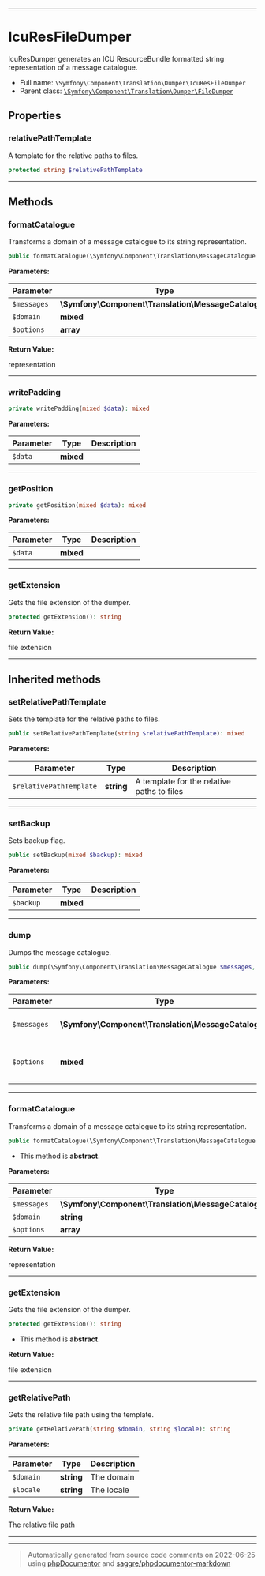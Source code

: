 ***

# IcuResFileDumper

IcuResDumper generates an ICU ResourceBundle formatted string representation of a message catalogue.



* Full name: `\Symfony\Component\Translation\Dumper\IcuResFileDumper`
* Parent class: [`\Symfony\Component\Translation\Dumper\FileDumper`](./FileDumper.md)



## Properties


### relativePathTemplate

A template for the relative paths to files.

```php
protected string $relativePathTemplate
```






***

## Methods


### formatCatalogue

Transforms a domain of a message catalogue to its string representation.

```php
public formatCatalogue(\Symfony\Component\Translation\MessageCatalogue $messages, mixed $domain, array $options = array()): string
```








**Parameters:**

| Parameter | Type | Description |
|-----------|------|-------------|
| `$messages` | **\Symfony\Component\Translation\MessageCatalogue** |  |
| `$domain` | **mixed** |  |
| `$options` | **array** |  |


**Return Value:**

representation



***

### writePadding



```php
private writePadding(mixed $data): mixed
```








**Parameters:**

| Parameter | Type | Description |
|-----------|------|-------------|
| `$data` | **mixed** |  |




***

### getPosition



```php
private getPosition(mixed $data): mixed
```








**Parameters:**

| Parameter | Type | Description |
|-----------|------|-------------|
| `$data` | **mixed** |  |




***

### getExtension

Gets the file extension of the dumper.

```php
protected getExtension(): string
```









**Return Value:**

file extension



***


## Inherited methods


### setRelativePathTemplate

Sets the template for the relative paths to files.

```php
public setRelativePathTemplate(string $relativePathTemplate): mixed
```








**Parameters:**

| Parameter | Type | Description |
|-----------|------|-------------|
| `$relativePathTemplate` | **string** | A template for the relative paths to files |




***

### setBackup

Sets backup flag.

```php
public setBackup(mixed $backup): mixed
```








**Parameters:**

| Parameter | Type | Description |
|-----------|------|-------------|
| `$backup` | **mixed** |  |




***

### dump

Dumps the message catalogue.

```php
public dump(\Symfony\Component\Translation\MessageCatalogue $messages, mixed $options = array()): mixed
```








**Parameters:**

| Parameter | Type | Description |
|-----------|------|-------------|
| `$messages` | **\Symfony\Component\Translation\MessageCatalogue** | The message catalogue |
| `$options` | **mixed** | Options that are used by the dumper |




***

### formatCatalogue

Transforms a domain of a message catalogue to its string representation.

```php
public formatCatalogue(\Symfony\Component\Translation\MessageCatalogue $messages, string $domain, array $options = array()): string
```




* This method is **abstract**.



**Parameters:**

| Parameter | Type | Description |
|-----------|------|-------------|
| `$messages` | **\Symfony\Component\Translation\MessageCatalogue** |  |
| `$domain` | **string** |  |
| `$options` | **array** |  |


**Return Value:**

representation



***

### getExtension

Gets the file extension of the dumper.

```php
protected getExtension(): string
```




* This method is **abstract**.




**Return Value:**

file extension



***

### getRelativePath

Gets the relative file path using the template.

```php
private getRelativePath(string $domain, string $locale): string
```








**Parameters:**

| Parameter | Type | Description |
|-----------|------|-------------|
| `$domain` | **string** | The domain |
| `$locale` | **string** | The locale |


**Return Value:**

The relative file path



***


***
> Automatically generated from source code comments on 2022-06-25 using [phpDocumentor](http://www.phpdoc.org/) and [saggre/phpdocumentor-markdown](https://github.com/Saggre/phpDocumentor-markdown)
